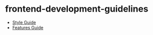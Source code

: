 # frontend-development-guidelines

- [Style Guide](./style-guide/README.md)
- [Features Guide](./feature-guides/README.md)
